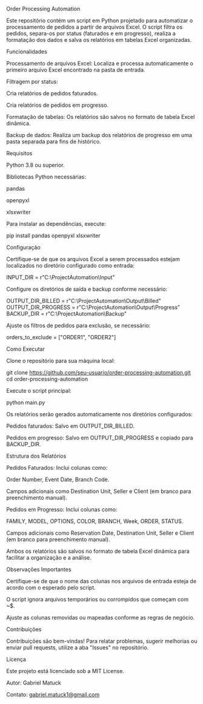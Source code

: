 Order Processing Automation

Este repositório contém um script em Python projetado para automatizar o processamento de pedidos a partir de arquivos Excel. O script filtra os pedidos, separa-os por status (faturados e em progresso), realiza a formatação dos dados e salva os relatórios em tabelas Excel organizadas.

Funcionalidades

Processamento de arquivos Excel: Localiza e processa automaticamente o primeiro arquivo Excel encontrado na pasta de entrada.

Filtragem por status:

Cria relatórios de pedidos faturados.

Cria relatórios de pedidos em progresso.

Formatação de tabelas: Os relatórios são salvos no formato de tabela Excel dinâmica.

Backup de dados: Realiza um backup dos relatórios de progresso em uma pasta separada para fins de histórico.

Requisitos

Python 3.8 ou superior.

Bibliotecas Python necessárias:

pandas

openpyxl

xlsxwriter

Para instalar as dependências, execute:

pip install pandas openpyxl xlsxwriter

Configuração

Certifique-se de que os arquivos Excel a serem processados estejam localizados no diretório configurado como entrada:

INPUT_DIR = r"C:\\ProjectAutomation\\Input"

Configure os diretórios de saída e backup conforme necessário:

OUTPUT_DIR_BILLED = r"C:\\ProjectAutomation\\Output\\Billed"
OUTPUT_DIR_PROGRESS = r"C:\\ProjectAutomation\\Output\\Progress"
BACKUP_DIR = r"C:\\ProjectAutomation\\Backup"

Ajuste os filtros de pedidos para exclusão, se necessário:

orders_to_exclude = ["ORDER1", "ORDER2"]

Como Executar

Clone o repositório para sua máquina local:

git clone https://github.com/seu-usuario/order-processing-automation.git
cd order-processing-automation

Execute o script principal:

python main.py

Os relatórios serão gerados automaticamente nos diretórios configurados:

Pedidos faturados: Salvo em OUTPUT_DIR_BILLED.

Pedidos em progresso: Salvo em OUTPUT_DIR_PROGRESS e copiado para BACKUP_DIR.

Estrutura dos Relatórios

Pedidos Faturados: Inclui colunas como:

Order Number, Event Date, Branch Code.

Campos adicionais como Destination Unit, Seller e Client (em branco para preenchimento manual).

Pedidos em Progresso: Inclui colunas como:

FAMILY, MODEL, OPTIONS, COLOR, BRANCH, Week, ORDER, STATUS.

Campos adicionais como Reservation Date, Destination Unit, Seller e Client (em branco para preenchimento manual).

Ambos os relatórios são salvos no formato de tabela Excel dinâmica para facilitar a organização e a análise.

Observações Importantes

Certifique-se de que o nome das colunas nos arquivos de entrada esteja de acordo com o esperado pelo script.

O script ignora arquivos temporários ou corrompidos que começam com ~$.

Ajuste as colunas removidas ou mapeadas conforme as regras de negócio.

Contribuições

Contribuições são bem-vindas! Para relatar problemas, sugerir melhorias ou enviar pull requests, utilize a aba "Issues" no repositório.

Licença

Este projeto está licenciado sob a MIT License.

Autor: Gabriel Matuck

Contato: gabriel.matuck1@gmail.com
